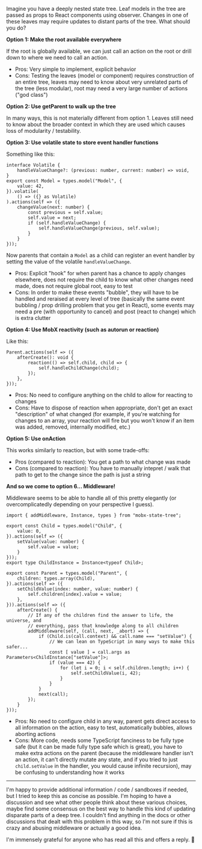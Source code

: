 Imagine you have a deeply nested state tree. Leaf models in the tree are passed as props to React components using observer. Changes in one of these leaves may require updates to distant parts of the tree. What should you do?

**Option 1: Make the root available everywhere**

If the root is globally available, we can just call an action on the root or drill down to where we need to call an action.

- Pros: Very simple to implement, explicit behavior
- Cons: Testing the leaves (model or component) requires construction of an entire tree, leaves may need to know about very unrelated parts of the tree (less modular), root may need a very large number of actions ("god class")

**Option 2: Use getParent to walk up the tree**

In many ways, this is not materially different from option 1. Leaves still need to know about the broader context in which they are used which causes loss of modularity / testability.

**Option 3: Use volatile state to store event handler functions**

Something like this:

```
interface Volatile {
    handleValueChange?: (previous: number, current: number) => void,
}
export const Model = types.model("Model", {
    value: 42,
}).volatile(
    () => ({} as Volatile)
).actions(self => ({
    changeValue(next: number) {
        const previous = self.value;
        self.value = next;
        if (self.handleValueChange) {
            self.handleValueChange(previous, self.value);
        }
    }
}));
```

Now parents that contain a `Model` as a child can register an event handler by setting the value of the volatile `handleValueChange`.

- Pros: Explicit "hook" for when parent has a chance to apply changes elsewhere, does not require the child to know what other changes need made, does not require global root, easy to test
- Cons: In order to make these events "bubble", they will have to be handled and reraised at every level of tree (basically the same event bubbling / prop drilling problem that you get in React), some events may need a pre (with opportunity to cancel) and post (react to change) which is extra clutter

**Option 4: Use MobX reactivity (such as autorun or reaction)**

Like this:

```
Parent.actions(self => ({
    afterCreate(): void {
        reaction(() => self.child, child => {
            self.handleChildChange(child);
        });
    },
}));
```

- Pros: No need to configure anything on the child to allow for reacting to changes
- Cons: Have to dispose of reaction when appropriate, don't get an exact "description" of what changed (for example, if you're watching for changes to an array, your reaction will fire but you won't know if an item was added, removed, internally modified, etc.)

**Option 5: Use onAction**

This works similarly to reaction, but with some trade-offs:

- Pros (compared to reaction): You get a path to what change was made
- Cons (compared to reaction): You have to manually intepret / walk that path to get to the change since the path is just a string

**And so we come to option 6... Middleware!**

Middleware seems to be able to handle all of this pretty elegantly (or overcomplicatedly depending on your perspective I guess).

```
import { addMiddleware, Instance, types } from "mobx-state-tree";

export const Child = types.model("Child", {
    value: 0,
}).actions(self => ({
    setValue(value: number) {
        self.value = value;
    }
}));
export type ChildInstance = Instance<typeof Child>;

export const Parent = types.model("Parent", {
    children: types.array(Child),
}).actions(self => ({
    setChildValue(index: number, value: number) {
        self.children[index].value = value;
    },
})).actions(self => ({
    afterCreate() {
        // If any of the children find the answer to life, the universe, and
        // everything, pass that knowledge along to all children
        addMiddleware(self, (call, next, _abort) => {
            if (Child.is(call.context) && call.name === "setValue") {
                // We can lean on TypeScript in many ways to make this safer...
                const [ value ] = call.args as Parameters<ChildInstance["setValue"]>;
                if (value === 42) {
                    for (let i = 0; i < self.children.length; i++) {
                        self.setChildValue(i, 42);
                    }
                }
            }
            next(call);
        });
    }
}));
```

- Pros: No need to configure child in any way, parent gets direct access to all information on the action, easy to test, automatically bubbles, allows aborting actions
- Cons: More code, needs some TypeScript fanciness to be fully type safe (but it can be made fully type safe which is great), you have to make extra actions on the parent (because the middleware handler isn't an action, it can't directly mutate any state, and if you tried to just `child.setValue` in the handler, you would cause infinite recursion), may be confusing to understanding how it works

---

I'm happy to provide additional information / code / sandboxes if needed, but I tried to keep this as concise as possible. I'm hoping to have a discussion and see what other people think about these various choices, maybe find some consensus on the best way to handle this kind of updating disparate parts of a deep tree. I couldn't find anything in the docs or other discussions that dealt with this problem in this way, so I'm not sure if this is crazy and abusing middleware or actually a good idea.

I'm immensely grateful for anyone who has read all this and offers a reply. 🙇
